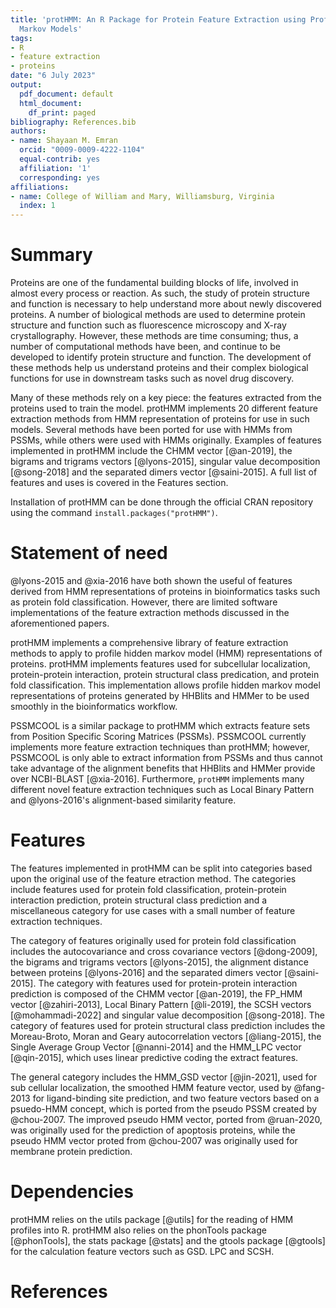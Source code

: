 ```yaml
---
title: 'protHMM: An R Package for Protein Feature Extraction using Profile Hidden
  Markov Models'
tags:
- R
- feature extraction
- proteins
date: "6 July 2023"
output:
  pdf_document: default
  html_document:
    df_print: paged
bibliography: References.bib
authors:
- name: Shayaan M. Emran
  orcid: "0009-0009-4222-1104"
  equal-contrib: yes
  affiliation: '1'
  corresponding: yes
affiliations:
- name: College of William and Mary, Williamsburg, Virginia
  index: 1
---
```


# Summary

Proteins are one of the fundamental building blocks of life, involved in almost every process or reaction. As such, the study of protein structure and function is necessary to help understand more about newly discovered proteins. A number of biological methods are used to determine protein structure and function such as fluorescence microscopy and X-ray crystallography. However, these methods are time consuming; thus, a number of computational methods have been, and continue to be developed to identify protein structure and function. The development of these methods help us understand proteins and their complex biological functions for use in downstream tasks such as novel drug discovery.

Many of these methods rely on a key piece: the features extracted from the proteins used to train the model. protHMM implements 20 different feature extraction methods from HMM representation of proteins for use in such models. Several methods have been ported for use with HMMs from PSSMs, while others were used with HMMs originally. Examples of features implemented in protHMM include the CHMM vector [@an-2019], the bigrams and trigrams vectors [@lyons-2015], singular value decomposition [@song-2018] and the separated dimers vector [@saini-2015]. A full list of features and uses is covered in the Features section.

Installation of protHMM can be done through the official CRAN repository using the command `install.packages("protHMM")`. 

# Statement of need

@lyons-2015 and @xia-2016 have both shown the useful of features derived from HMM representations of proteins in bioinformatics tasks such as protein fold classification. However, there are limited software implementations of the feature extraction methods discussed in the aforementioned papers. 

protHMM implements a comprehensive library of feature extraction methods to apply to profile hidden markov model (HMM) representations of proteins. protHMM implements features used for subcellular localization, protein-protein interaction, protein structural class predication, and protein fold classification. This implementation allows profile hidden markov model representations of proteins generated by HHBlits and HMMer to be used smoothly in the bioinformatics workflow. 

PSSMCOOL is a similar package to protHMM which extracts feature sets from Position Specific Scoring Matrices (PSSMs). PSSMCOOL currently implements more feature extraction techniques than protHMM; however, PSSMCOOL is only able to extract information from PSSMs and thus cannot take advantage of the alignment benefits that HHBlits and HMMer provide over NCBI-BLAST [@xia-2016]. Furthermore, `protHMM` implements many different novel feature extraction techniques such as Local Binary Pattern and @lyons-2016's alignment-based similarity feature. 

# Features

The features implemented in protHMM can be split into categories based upon the original use of the feature etraction method. The categories include features used for protein fold classification, protein-protein interaction prediction, protein structural class prediction and a miscellaneous category for use cases with a small number of feature extraction techniques.

The category of features originally used for protein fold classification includes the autocovariance and cross covariance vectors [@dong-2009], the bigrams and trigrams vectors [@lyons-2015], the alignment distance between proteins [@lyons-2016] and the separated dimers vector [@saini-2015]. The category with features used for protein-protein interaction prediction is composed of the CHMM vector [@an-2019], the FP_HMM vector [@zahiri-2013], Local Binary Pattern [@li-2019], the SCSH vectors [@mohammadi-2022] and singular value decomposition [@song-2018]. The category of features used for protein structural class prediction includes the Moreau-Broto, Moran and Geary autocorrelation vectors [@liang-2015], the Single Average Group Vector [@nanni-2014] and the HMM_LPC vector [@qin-2015], which uses linear predictive coding the extract features. 

The general category includes the HMM_GSD vector [@jin-2021], used for sub cellular localization, the smoothed HMM feature vector, used by @fang-2013 for ligand-binding site prediction, and two feature vectors based on a psuedo-HMM concept, which is ported from the pseudo PSSM created by @chou-2007. The improved pseudo HMM vector, ported from @ruan-2020, was originally used for the prediction of apoptosis proteins, while the pseudo HMM vector proted from @chou-2007 was originally used for membrane protein prediction.

# Dependencies

protHMM relies on the utils package [@utils] for the reading of HMM profiles into R. protHMM also relies on the phonTools package [@phonTools], the stats package [@stats] and the gtools package [@gtools] for the calculation feature vectors such as GSD. LPC and SCSH.

# References
